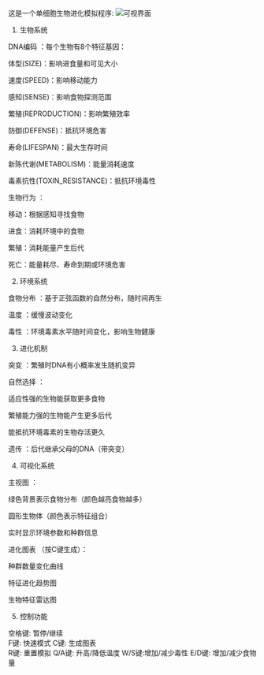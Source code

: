 这是一个单细胞生物进化模拟程序:
![可视界面](images/evolution_charts.jpg)
1. 生物系统

DNA编码 ：每个生物有8个特征基因：

体型(SIZE)：影响进食量和可见大小

速度(SPEED)：影响移动能力

感知(SENSE)：影响食物探测范围

繁殖(REPRODUCTION)：影响繁殖效率

防御(DEFENSE)：抵抗环境危害

寿命(LIFESPAN)：最大生存时间

新陈代谢(METABOLISM)：能量消耗速度

毒素抗性(TOXIN_RESISTANCE)：抵抗环境毒性

生物行为 ：

移动：根据感知寻找食物

进食：消耗环境中的食物

繁殖：消耗能量产生后代

死亡：能量耗尽、寿命到期或环境危害

2. 环境系统

食物分布 ：基于正弦函数的自然分布，随时间再生

温度 ：缓慢波动变化

毒性 ：环境毒素水平随时间变化，影响生物健康

3. 进化机制

突变 ：繁殖时DNA有小概率发生随机变异

自然选择 ：

适应性强的生物能获取更多食物

繁殖能力强的生物能产生更多后代

能抵抗环境毒素的生物存活更久

遗传 ：后代继承父母的DNA（带突变）

4. 可视化系统

主视图 ：

绿色背景表示食物分布（颜色越亮食物越多）

圆形生物体（颜色表示特征组合）

实时显示环境参数和种群信息

进化图表 （按C键生成）：

种群数量变化曲线

特征进化趋势图

生物特征雷达图

5. 控制功能

空格键: 暂停/继续  
F键: 快速模式
C键: 生成图表  
R键: 重置模拟
Q/A键: 升高/降低温度
W/S键:增加/减少毒性
E/D键: 增加/减少食物量
